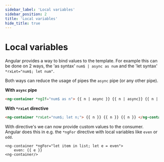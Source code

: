 ```yaml
---
sidebar_label: 'Local variables'
sidebar_position: 2
title: 'Local variables'
hide_title: true
---
```


# Local variables

Angular provides a way to bind values to the template.
For example this can be done on 2 ways, the 'as syntax' `num$ | async as num` and the 'let syntax' `*rxLet="num$; let num"`.

Both ways can reduce the usage of pipes the `async` pipe (or any other pipe).

**With `async` pipe**

```html
<ng-container *ngIf="num$ as n"> {{ n | async }} {{ n | async}} {{ n | async}} </ng-container>
```

**With `*rxLet` directive**

```html
<ng-container *rxLet="num$; let n;"> {{ n }} {{ n }} {{ n }} </ng-container>
```

With directive's we can now provide custom values to the consumer.
Angular does this in e.g. the `*ngFor` directive with local variables like `even` or `odd`.

```
<ng-container *ngFor="let item in list; let e = even">
    even: {{ e }}
<ng-container/>
```
